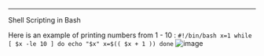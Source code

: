 ---
Shell Scripting in Bash

Here is an example of printing numbers from 1 - 10 :
`#!/bin/bash
x=1
while [ $x -le 10 ]
do
echo "$x"
x=$(( $x + 1 ))
done`
![image](https://user-images.githubusercontent.com/124895858/220117042-3f8d678a-3a82-406d-85c0-2cf2ec374836.png)
